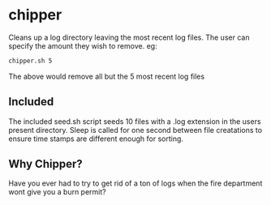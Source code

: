 # chipper

Cleans up a log directory leaving the most recent log files. The user can specify the amount they wish to remove. eg:

```sh
chipper.sh 5
``` 

The above would remove all but the 5 most recent log files

## Included

The included seed.sh script seeds 10 files with a .log extension in the users present directory. 
Sleep is called for one second between file creatations to ensure time stamps are different enough for sorting.

## Why Chipper?

Have you ever had to try to get rid of a ton of logs when the fire department wont give you a burn permit?
